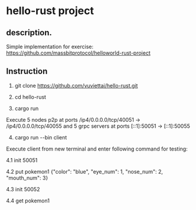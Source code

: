 # hello-rust project

## description.

Simple implementation for exercise: https://github.com/massbitprotocol/helloworld-rust-project

## Instruction

1. git clone https://github.com/vuviettai/hello-rust.git

2. cd hello-rust
3. cargo run

Execute 5 nodes p2p at ports /ip4/0.0.0.0/tcp/40051 -> /ip4/0.0.0.0/tcp/40055 and 5 grpc servers at ports [::1]:50051 -> [::1]:50055

4. cargo run --bin client

Execute client from new terminal and enter following command for testing: 

  4.1 init 50051

  4.2 put pokemon1 {"color": "blue", "eye_num": 1, "nose_num": 2, "mouth_num": 3}

  4.3 init 50052

  4.4 get pokemon1

